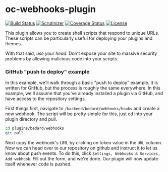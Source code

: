 # oc-webhooks-plugin
<!-- October Marketplace
[![GitHub stars](https://img.shields.io/github/stars/scottbedard/oc-webhooks-plugin.svg?style=social&label=Star)](https://github.com/scottbedard/oc-webhooks-plugin)
-->
[![Build Status](https://travis-ci.org/scottbedard/oc-webhooks-plugin.svg?branch=master)](https://travis-ci.org/scottbedard/oc-webhooks-plugin)
[![Scrutinizer](https://img.shields.io/scrutinizer/g/scottbedard/oc-webhooks-plugin.svg)](https://scrutinizer-ci.com/g/scottbedard/oc-webhooks-plugin)
[![Coverage Status](https://coveralls.io/repos/github/scottbedard/oc-webhooks-plugin/badge.svg?branch=master)](https://coveralls.io/github/scottbedard/oc-webhooks-plugin?branch=master)
[![License](https://img.shields.io/github/license/scottbedard/oc-webhooks-plugin.svg)](https://github.com/scottbedard/oc-webhooks-plugin/blob/master/LICENSE.md)

This plugin allows you to create shell scripts that respond to unique URLs. These scripts can be particularly useful for deploying your plugins and themes.

With that said, _use your head_. Don't expose your site to massive security problems by allowing malicious code into your scripts.

<!-- October Marketplace
### This plugin is free!
Although this plugin is listed as paid in the October marketplace, that doesn't mean it is. If you want to buy me a beer, thanks, you're awesome! Just remember, this plugin is open source and completely free under the MIT license. If you don't want to pay, that's perfectly ok, here is how you install the plugin for free.
```bash
git clone https://github.com/scottbedard/oc-webhooks-plugin.git plugins/bedard/webhooks
php artisan plugin:refresh Bedard.Webhooks
```
-->

### GitHub "push to deploy" example

In this example, we'll walk through a basic "push to deploy" example. It is written for GitHub, but the process is roughly the same everywhere. In this example, we'll assume that you've already installed a plugin via GitHub, and have access to the repository settings.

First things first, navigate to `/backend/bedard/webhooks/hooks` and create a new webhook. The script will be pretty simple for this, just cd into your plugin directory and pull.

```bash
cd plugins/bedard/webhooks
git pull
```

Next copy the webhook's URL by clicking on token value in the `URL` column. Now we can head over to our repository on github and instruct it to let us know about push events. To do this, click `Settings, Webhooks & Services, Add webhook`. Fill out the form, and we're done. Our plugin will now update itself whenever code is pushed.
